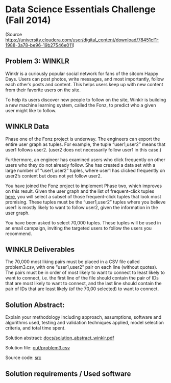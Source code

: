 Data Science Essentials Challenge (Fall 2014)
=============================================

(Source https://university.cloudera.com/user/digital_content/download/78451cf1-1988-3a78-be96-19b27546e011)

Problem 3: WINKLR
-------
Winklr is a curiously popular social network for fans of the sitcom Happy Days. Users can post photos, write messages, and most importantly, follow each other’s posts and content. This helps users keep up with new content from their favorite users on the site.

To help its users discover new people to follow on the site, Winklr is building a new machine learning system, called the Fonz, to predict who a given user might like to follow.

WINKLR Data
-------
Phase one of the Fonz project is underway. The engineers can export the entire user graph as tuples. For example, the tuple “user1,user2” means that user1 follows user2. (user2 does not necessarily follow user1 in this case.)

Furthermore, an engineer has examined users who click frequently on other users who they do not already follow. She has created a data set with a large number of “user1,user2” tuples, where user1 has clicked frequently on user2’s content but does not yet follow user2.

You have joined the Fonz project to implement Phase two, which improves on this result. Given the user graph and the list of frequent-click tuples [here](data/), you will select a subset of those frequent-click tuples that look most promising. These tuples must be the “user1,user2” tuples where you believe user1 is mostly likely to want to follow user2, given the information in the user graph.

You have been asked to select 70,000 tuples. These tuples will be used in an email campaign, inviting the targeted users to follow the users you recommend.

WINKLR Deliverables
-------
The 70,000 most liking pairs must be placed in a CSV file called problem3.csv, with one “user1,user2” pair on each line (without quotes). The pairs must be in order of most likely to want to connect to least likely to want to connect, i.e. the first line of the file should contain the pair of IDs that are most likely to want to connect, and the last line should contain the pair of IDs that are least likely (of the 70,00 selected) to want to connect.

Solution Abstract:
-------
Explain your methodology including approach, assumptions, software and algorithms used, testing and validation techniques applied, model selection criteria, and total time spent.

Solution abstract: [docs/solution_abstract_winklr.pdf](docs/solution_abstract_winklr.pdf)

Solution file: [out/problem3.csv](out/problem3.csv)

Source code: [src](src)

Solution requirements / Used software
-------


